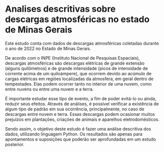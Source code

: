 # Analises descritivas sobre descargas atmosféricas no estado de Minas Gerais

Este estudo conta com dados de descargas atmosféricas coletadas durante o ano de 2022 no Estado de Minas Gerais.

De acordo com o INPE (Instituto Nacional de Pesquisas Espaciais), descargas atmosféricas são descargas elétricas de grande extensão (alguns quilômetros) e de grande intensidade (picos de intensidade de corrente acima de um quiloàmpere), que ocorrem devido ao acúmulo de cargas elétricas em regiões localizadas da atmosfera, em geral dentro de tempestades. Elas podem ocorrer tanto no interior de uma nuvem, como entre nuvens ou entre uma nuvem e a terra.

É importante estudar esse tipo de evento, a fim de poder evitá-lo ou ainda, reduzir seus efeitos. Através de análises, é possível verificar a existência de algum tipo de padrão em sua ocorrência, principalmente, no caso de descargas entre nuvem e terra. Essas descargas podem ocasionar muitos prejuízos em plantações, criações de animais e aparelhos eletrodomésticos.

Sendo assim, o objetivo deste estudo é fazer uma análise descritiva dos dados, utilizando linguagem Python. Os resultados são apenas para apontamentos e suposições que poderão ser aprofundadas em um estudo posterior.
 

